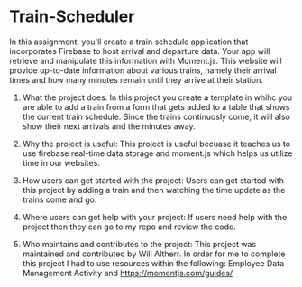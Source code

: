 # Train-Scheduler
In this assignment, you'll create a train schedule application that incorporates Firebase to host arrival and departure data. Your app will retrieve and manipulate this information with Moment.js. This website will provide up-to-date information about various trains, namely their arrival times and how many minutes remain until they arrive at their station.

1. What the project does:
In this project you create a template in whihc you are able to add a train from a form that gets added to a table that shows the current train schedule.  Since the trains continuosly come, it will also show their next arrivals and the minutes away.

2. Why the project is useful:
This project is useful becuase it teaches us to use firebase real-time data storage and moment.js which helps us utilize time in our websites.

3. How users can get started with the project:
Users can get started with this project by adding a train and then watching the time update as the trains come and go.

4. Where users can get help with your project:
If users need help with the project then they can go to my repo and review the code.

5. Who maintains and contributes to the project:
This project was maintained and contributed by Will Altherr.  In order for me to complete this project I had to use resources within the following: Employee Data Management Activity and https://momentjs.com/guides/